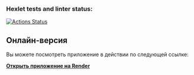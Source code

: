 ### Hexlet tests and linter status:
[![Actions Status](https://github.com/lawyer-arch/python-project-83/actions/workflows/hexlet-check.yml/badge.svg)](https://github.com/lawyer-arch/python-project-83/actions)

## Онлайн-версия
Вы можете посмотреть приложение в действии по следующей ссылке:

**[Открыть приложение на Render](https://python-project-83-e3qu.onrender.com)**
